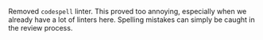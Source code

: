 Removed `codespell` linter. This proved too annoying, especially when we already have a lot of linters here. Spelling mistakes can simply be caught in the review process.
